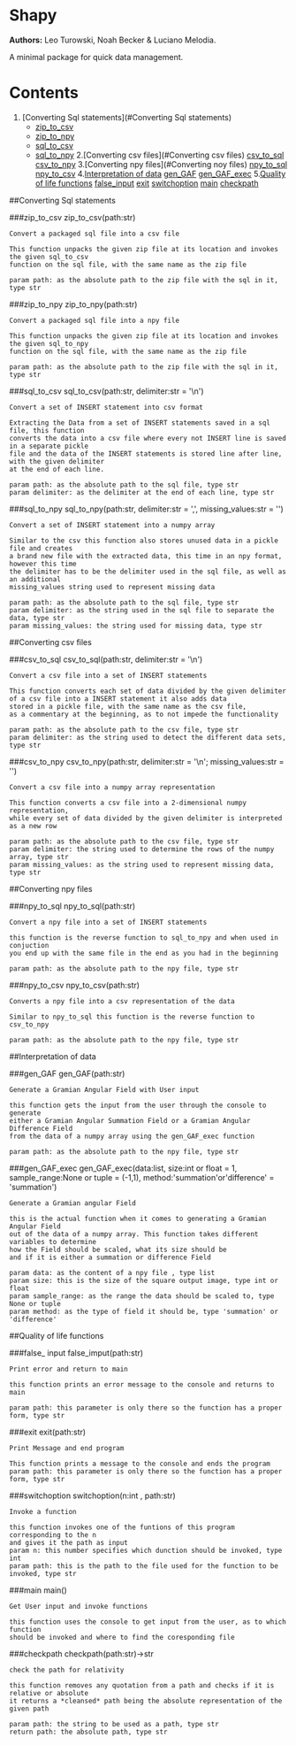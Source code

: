 # Shapy
**Authors:** Leo Turowski, Noah Becker & Luciano Melodia.

A minimal package for quick data management.

# Contents

1. [Converting Sql statements](#Converting Sql statements)
	- [zip_to_csv](#zip_to_csv)
	- [zip_to_npy](#zip_to_npy)
	- [sql_to_csv](#sql_to_csv)
	- [sql_to_npy](sql_to_npy)
2.[Converting csv files](#Converting csv files)
	[csv_to_sql](#csv_to_sql)
	[csv_to_npy](#csv_to_npy)
3.[Converting npy files](#Converting noy files)
	[npy_to_sql](#npy_to_sql)
	[npy_to_csv](#npy_to_csv)
4.[Interpretation of data](#Interpretation)
	[gen_GAF](#gen_GAF)
	[gen_GAF_exec](#gen_GAF_exec)
5.[Quality of life functions](#Quality)
	[false_input](#false_input)
	[exit](#exit)
	[switchoption](#switchoption)
	[main](#main)
	[checkpath](#checkpath)

##Converting Sql statements

###zip_to_csv
	zip_to_csv(path:str)

	Convert a packaged sql file into a csv file

	This function unpacks the given zip file at its location and invokes the given sql_to_csv
	function on the sql file, with the same name as the zip file
	
	param path: as the absolute path to the zip file with the sql in it, type str  

###zip_to_npy
	zip_to_npy(path:str)

	Convert a packaged sql file into a npy file

	This function unpacks the given zip file at its location and invokes the given sql_to_npy
	function on the sql file, with the same name as the zip file
	
	param path: as the absolute path to the zip file with the sql in it, type str  

###sql_to_csv
	sql_to_csv(path:str, delimiter:str = '\n')

	Convert a set of INSERT statement into csv format

	Extracting the Data from a set of INSERT statements saved in a sql file, this function
	converts the data into a csv file where every not INSERT line is saved in a separate pickle
	file and the data of the INSERT statements is stored line after line, with the given delimiter
	at the end of each line.

	param path: as the absolute path to the sql file, type str  
	param delimiter: as the delimiter at the end of each line, type str  

###sql_to_npy
	sql_to_npy(path:str, delimiter:str = ',', missing_values:str = '')

	Convert a set of INSERT statement into a numpy array

	Similar to the csv this function also stores unused data in a pickle file and creates
	a brand new file with the extracted data, this time in an npy format, however this time
	the delimiter has to be the delimiter used in the sql file, as well as an additional 
	missing_values string used to represent missing data
	
	param path: as the absolute path to the sql file, type str  
	param delimiter: as the string used in the sql file to separate the data, type str  
	param missing_values: the string used for missing data, type str  

##Converting csv files

###csv_to_sql
	csv_to_sql(path:str, delimiter:str = '\n')

	Convert a csv file into a set of INSERT statements
	
	This function converts each set of data divided by the given delimiter
	of a csv file into a INSERT statement it also adds data 
	stored in a pickle file, with the same name as the csv file,
	as a commentary at the beginning, as to not impede the functionality
	
	param path: as the absolute path to the csv file, type str  
	param delimiter: as the string used to detect the different data sets, type str  


###csv_to_npy
	csv_to_npy(path:str, delimiter:str = '\n'; missing_values:str = '')

	Convert a csv file into a numpy array representation

	This function converts a csv file into a 2-dimensional numpy representation,
	while every set of data divided by the given delimiter is interpreted as a new row

	param path: as the absolute path to the csv file, type str  
	param delimiter: the string used to determine the rows of the numpy array, type str  
	param missing_values: as the string used to represent missing data, type str  

##Converting npy files

###npy_to_sql
	npy_to_sql(path:str)

	Convert a npy file into a set of INSERT statements

	this function is the reverse function to sql_to_npy and when used in conjuction
	you end up with the same file in the end as you had in the beginning

	param path: as the absolute path to the npy file, type str  

###npy_to_csv
	npy_to_csv(path:str)

	Converts a npy file into a csv representation of the data

	Similar to npy_to_sql this function is the reverse function to csv_to_npy
	
	param path: as the absolute path to the npy file, type str  

##Interpretation of data
	
###gen_GAF
	gen_GAF(path:str)

	Generate a Gramian Angular Field with User input

	this function gets the input from the user through the console to generate
	either a Gramian Angular Summation Field or a Gramian Angular Difference Field
	from the data of a numpy array using the gen_GAF_exec function
	
	param path: as the absolute path to the npy file, type str  

###gen_GAF_exec
	gen_GAF_exec(data:list, size:int or float = 1, sample_range:None or tuple = (-1,1), method:'summation'or'difference' = 'summation')
	
	Generate a Gramian angular Field

	this is the actual function when it comes to generating a Gramian Angular Field
	out of the data of a numpy array. This function takes different variables to determine
	how the Field should be scaled, what its size should be 
	and if it is either a summation or difference Field
	
	param data: as the content of a npy file , type list  
	param size: this is the size of the square output image, type int or float  
	param sample_range: as the range the data should be scaled to, type None or tuple  
	param method: as the type of field it should be, type 'summation' or 'difference'  

##Quality of life functions

###false_ input
	false_imput(path:str)

	Print error and return to main

	this function prints an error message to the console and returns to main
	
	param path: this parameter is only there so the function has a proper form, type str  
				
###exit
	exit(path:str)

	Print Message and end program

	This function prints a message to the console and ends the program
	param path: this parameter is only there so the function has a proper form, type str  

###switchoption
	switchoption(n:int , path:str)

	Invoke a function

	this function invokes one of the funtions of this program corresponding to the n
	and gives it the path as input
	param n: this number specifies which dunction should be invoked, type int  
	param path: this is the path to the file used for the function to be invoked, type str  


###main
	main()

	Get User input and invoke functions

	this function uses the console to get input from the user, as to which function
	should be invoked and where to find the coresponding file

###checkpath
	checkpath(path:str)->str

	check the path for relativity

	this function removes any quotation from a path and checks if it is relative or absolute
	it returns a *cleansed* path being the absolute representation of the given path

	param path: the string to be used as a path, type str    
	return path: the absolute path, type str  
